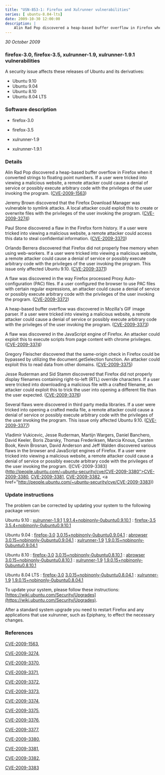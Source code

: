 ```yaml
---
title: "USN-853-1: Firefox and Xulrunner vulnerabilities"
series: [ ubuntu-8.04-lts]
date: 2009-10-30 12:00:00
description: |
    Alin Rad Pop discovered a heap-based buffer overflow in Firefox when it converted strings to floating point numbers. If a user were tricked into viewing a malicious website, a remote attacker could cause a denial of service or possibly execute arbitrary code with the privileges of the user invoking the program. ([CVE-2009-1563](http://people.ubuntu.com/~ubuntu-security/cve/CVE-2009-1563))
--- 
```

 
 

*30 October 2009*

### firefox-3.0, firefox-3.5, xulrunner-1.9, xulrunner-1.9.1 vulnerabilities

A security issue affects these releases of Ubuntu and its derivatives:

* Ubuntu 9.10
* Ubuntu 9.04
* Ubuntu 8.10
* Ubuntu 8.04 LTS

### Software description

* firefox-3.0 

* firefox-3.5 

* xulrunner-1.9 

* xulrunner-1.9.1 

### Details

Alin Rad Pop discovered a heap-based buffer overflow in Firefox when it converted strings to floating point numbers. If a user were tricked into viewing a malicious website, a remote attacker could cause a denial of service or possibly execute arbitrary code with the privileges of the user invoking the program. ([CVE-2009-1563](http://people.ubuntu.com/~ubuntu-security/cve/CVE-2009-1563))

Jeremy Brown discovered that the Firefox Download Manager was vulnerable to symlink attacks. A local attacker could exploit this to create or overwrite files with the privileges of the user invoking the program. ([CVE-2009-3274](http://people.ubuntu.com/~ubuntu-security/cve/CVE-2009-3274))

Paul Stone discovered a flaw in the Firefox form history. If a user were tricked into viewing a malicious website, a remote attacker could access this data to steal confidential information. ([CVE-2009-3370](http://people.ubuntu.com/~ubuntu-security/cve/CVE-2009-3370))

Orlando Berrera discovered that Firefox did not properly free memory when using web-workers. If a user were tricked into viewing a malicious website, a remote attacker could cause a denial of service or possibly execute arbitrary code with the privileges of the user invoking the program. This issue only affected Ubuntu 9.10. ([CVE-2009-3371](http://people.ubuntu.com/~ubuntu-security/cve/CVE-2009-3371))

A flaw was discovered in the way Firefox processed Proxy Auto-configuration (PAC) files. If a user configured the browser to use PAC files with certain regular expressions, an attacker could cause a denial of service or possibly execute arbitrary code with the privileges of the user invoking the program. ([CVE-2009-3372](http://people.ubuntu.com/~ubuntu-security/cve/CVE-2009-3372))

A heap-based buffer overflow was discovered in Mozilla&#39;s GIF image parser. If a user were tricked into viewing a malicious website, a remote attacker could cause a denial of service or possibly execute arbitrary code with the privileges of the user invoking the program. ([CVE-2009-3373](http://people.ubuntu.com/~ubuntu-security/cve/CVE-2009-3373))

A flaw was discovered in the JavaScript engine of Firefox. An attacker could exploit this to execute scripts from page content with chrome privileges. ([CVE-2009-3374](http://people.ubuntu.com/~ubuntu-security/cve/CVE-2009-3374))

Gregory Fleischer discovered that the same-origin check in Firefox could be bypassed by utilizing the document.getSelection function. An attacker could exploit this to read data from other domains. ([CVE-2009-3375](http://people.ubuntu.com/~ubuntu-security/cve/CVE-2009-3375))

Jesse Ruderman and Sid Stamm discovered that Firefox did not properly display filenames containing right-to-left (RTL) override characters. If a user were tricked into downloading a malicious file with a crafted filename, an attacker could exploit this to trick the user into opening a different file than the user expected. ([CVE-2009-3376](http://people.ubuntu.com/~ubuntu-security/cve/CVE-2009-3376))

Several flaws were discovered in third party media libraries. If a user were tricked into opening a crafted media file, a remote attacker could cause a denial of service or possibly execute arbitrary code with the privileges of the user invoking the program. This issue only affected Ubuntu 9.10. ([CVE-2009-3377](http://people.ubuntu.com/~ubuntu-security/cve/CVE-2009-3377))

Vladimir Vukicevic, Jesse Ruderman, Martijn Wargers, Daniel Banchero, David Keeler, Boris Zbarsky, Thomas Frederiksen, Marcia Knous, Carsten Book, Kevin Brosnan, David Anderson and Jeff Walden discovered various flaws in the browser and JavaScript engines of Firefox. If a user were tricked into viewing a malicious website, a remote attacker could cause a denial of service or possibly execute arbitrary code with the privileges of the user invoking the program. ([CVE-2009-3383](http://people.ubuntu.com/~ubuntu-security/cve/CVE-2009-3380">CVE-2009-3380</a>, <a href="http://people.ubuntu.com/~ubuntu-security/cve/CVE-2009-3381">CVE-2009-3381</a>, <a href="http://people.ubuntu.com/~ubuntu-security/cve/CVE-2009-3382">CVE-2009-3382</a>, <a href="http://people.ubuntu.com/~ubuntu-security/cve/CVE-2009-3383)) 

### Update instructions

The problem can be corrected by updating your system to the following package version:

Ubuntu 9.10
 : [xulrunner-1.9.1](https://launchpad.net/ubuntu/+source/xulrunner-1.9.1) <span> [1.9.1.4+nobinonly-0ubuntu0.9.10.1](https://launchpad.net/ubuntu/+source/xulrunner-1.9.1/1.9.1.4+nobinonly-0ubuntu0.9.10.1) </span> 
 : [firefox-3.5](https://launchpad.net/ubuntu/+source/firefox-3.5) <span> [3.5.4+nobinonly-0ubuntu0.9.10.1](https://launchpad.net/ubuntu/+source/firefox-3.5/3.5.4+nobinonly-0ubuntu0.9.10.1) </span> 

Ubuntu 9.04
 : [firefox-3.0](https://launchpad.net/ubuntu/+source/firefox-3.0) <span> [3.0.15+nobinonly-0ubuntu0.9.04.1](https://launchpad.net/ubuntu/+source/firefox-3.0/3.0.15+nobinonly-0ubuntu0.9.04.1) </span> 
 : [abrowser](https://launchpad.net/ubuntu/+source/firefox-3.0) <span> [3.0.15+nobinonly-0ubuntu0.9.04.1](https://launchpad.net/ubuntu/+source/firefox-3.0/3.0.15+nobinonly-0ubuntu0.9.04.1) </span> 
 : [xulrunner-1.9](https://launchpad.net/ubuntu/+source/xulrunner-1.9) <span> [1.9.0.15+nobinonly-0ubuntu0.9.04.1](https://launchpad.net/ubuntu/+source/xulrunner-1.9/1.9.0.15+nobinonly-0ubuntu0.9.04.1) </span> 

Ubuntu 8.10
 : [firefox-3.0](https://launchpad.net/ubuntu/+source/firefox-3.0) <span> [3.0.15+nobinonly-0ubuntu0.8.10.1](https://launchpad.net/ubuntu/+source/firefox-3.0/3.0.15+nobinonly-0ubuntu0.8.10.1) </span> 
 : [abrowser](https://launchpad.net/ubuntu/+source/firefox-3.0) <span> [3.0.15+nobinonly-0ubuntu0.8.10.1](https://launchpad.net/ubuntu/+source/firefox-3.0/3.0.15+nobinonly-0ubuntu0.8.10.1) </span> 
 : [xulrunner-1.9](https://launchpad.net/ubuntu/+source/xulrunner-1.9) <span> [1.9.0.15+nobinonly-0ubuntu0.8.10.1](https://launchpad.net/ubuntu/+source/xulrunner-1.9/1.9.0.15+nobinonly-0ubuntu0.8.10.1) </span> 

Ubuntu 8.04 LTS
 : [firefox-3.0](https://launchpad.net/ubuntu/+source/firefox-3.0) <span> [3.0.15+nobinonly-0ubuntu0.8.04.1](https://launchpad.net/ubuntu/+source/firefox-3.0/3.0.15+nobinonly-0ubuntu0.8.04.1) </span> 
 : [xulrunner-1.9](https://launchpad.net/ubuntu/+source/xulrunner-1.9) <span> [1.9.0.15+nobinonly-0ubuntu0.8.04.1](https://launchpad.net/ubuntu/+source/xulrunner-1.9/1.9.0.15+nobinonly-0ubuntu0.8.04.1) </span> 

To update your system, please follow these instructions: [https://wiki.ubuntu.com/Security/Upgrades](https://wiki.ubuntu.com/Security/Upgrades).

After a standard system upgrade you need to restart Firefox and any applications that use xulrunner, such as Epiphany, to effect the necessary changes. 

### References

 
 [CVE-2009-1563](http://people.ubuntu.com/~ubuntu-security/cve/CVE-2009-1563), 

 [CVE-2009-3274](http://people.ubuntu.com/~ubuntu-security/cve/CVE-2009-3274), 

 [CVE-2009-3370](http://people.ubuntu.com/~ubuntu-security/cve/CVE-2009-3370), 

 [CVE-2009-3371](http://people.ubuntu.com/~ubuntu-security/cve/CVE-2009-3371), 

 [CVE-2009-3372](http://people.ubuntu.com/~ubuntu-security/cve/CVE-2009-3372), 

 [CVE-2009-3373](http://people.ubuntu.com/~ubuntu-security/cve/CVE-2009-3373), 

 [CVE-2009-3374](http://people.ubuntu.com/~ubuntu-security/cve/CVE-2009-3374), 

 [CVE-2009-3375](http://people.ubuntu.com/~ubuntu-security/cve/CVE-2009-3375), 

 [CVE-2009-3376](http://people.ubuntu.com/~ubuntu-security/cve/CVE-2009-3376), 

 [CVE-2009-3377](http://people.ubuntu.com/~ubuntu-security/cve/CVE-2009-3377), 

 [CVE-2009-3380](http://people.ubuntu.com/~ubuntu-security/cve/CVE-2009-3380), 

 [CVE-2009-3381](http://people.ubuntu.com/~ubuntu-security/cve/CVE-2009-3381), 

 [CVE-2009-3382](http://people.ubuntu.com/~ubuntu-security/cve/CVE-2009-3382), 

 [CVE-2009-3383](http://people.ubuntu.com/~ubuntu-security/cve/CVE-2009-3383)
 

